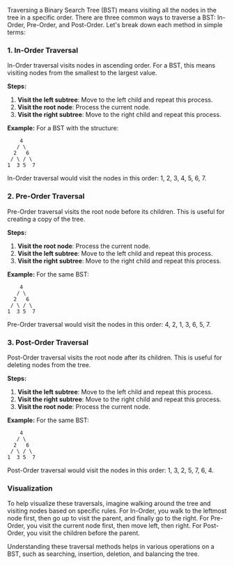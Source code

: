 Traversing a Binary Search Tree (BST) means visiting all the nodes in the tree in a specific order. There are three common ways to traverse a BST: In-Order, Pre-Order, and Post-Order. Let's break down each method in simple terms:

### 1. In-Order Traversal
In-Order traversal visits nodes in ascending order. For a BST, this means visiting nodes from the smallest to the largest value.

**Steps:**
1. **Visit the left subtree**: Move to the left child and repeat this process.
2. **Visit the root node**: Process the current node.
3. **Visit the right subtree**: Move to the right child and repeat this process.

**Example:**
For a BST with the structure:
```
    4
   / \
  2   6
 / \ / \
1  3 5  7
```
In-Order traversal would visit the nodes in this order: 1, 2, 3, 4, 5, 6, 7.

### 2. Pre-Order Traversal
Pre-Order traversal visits the root node before its children. This is useful for creating a copy of the tree.

**Steps:**
1. **Visit the root node**: Process the current node.
2. **Visit the left subtree**: Move to the left child and repeat this process.
3. **Visit the right subtree**: Move to the right child and repeat this process.

**Example:**
For the same BST:
```
    4
   / \
  2   6
 / \ / \
1  3 5  7
```
Pre-Order traversal would visit the nodes in this order: 4, 2, 1, 3, 6, 5, 7.

### 3. Post-Order Traversal
Post-Order traversal visits the root node after its children. This is useful for deleting nodes from the tree.

**Steps:**
1. **Visit the left subtree**: Move to the left child and repeat this process.
2. **Visit the right subtree**: Move to the right child and repeat this process.
3. **Visit the root node**: Process the current node.

**Example:**
For the same BST:
```
    4
   / \
  2   6
 / \ / \
1  3 5  7
```
Post-Order traversal would visit the nodes in this order: 1, 3, 2, 5, 7, 6, 4.

### Visualization
To help visualize these traversals, imagine walking around the tree and visiting nodes based on specific rules. For In-Order, you walk to the leftmost node first, then go up to visit the parent, and finally go to the right. For Pre-Order, you visit the current node first, then move left, then right. For Post-Order, you visit the children before the parent.

Understanding these traversal methods helps in various operations on a BST, such as searching, insertion, deletion, and balancing the tree.
